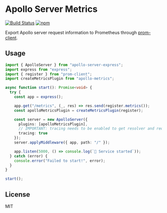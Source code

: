 # Apollo Server Metrics

[![Build Status](https://travis-ci.org/dotellie/apollo-metrics.svg?branch=develop)](https://travis-ci.org/dotellie/apollo-metrics)
[![npm](https://img.shields.io/npm/v/apollo-metrics)](https://www.npmjs.com/package/apollo-metrics)

Export Apollo server request information to Prometheus through
[prom-client](https://github.com/siimon/prom-client).

## Usage

```typescript
import { ApolloServer } from "apollo-server-express";
import express from "express";
import { register } from "prom-client";
import createMetricsPlugin from "apollo-metrics";

async function start(): Promise<void> {
  try {
    const app = express();

    app.get("/metrics", (_, res) => res.send(register.metrics());
    const apolloMetricsPlugin = createMetricsPlugin(register);

    const server = new ApolloServer({
      plugins: [apolloMetricsPlugin],
      // IMPORTANT: tracing needs to be enabled to get resolver and request timings!
      tracing: true
    });
    server.applyMiddleware({ app, path: "/" });

    app.listen(5000, () => console.log(`🚀 Service started`));
  } catch (error) {
    console.error("Failed to start!", error);
  }
}

start();
```

## License

MIT
